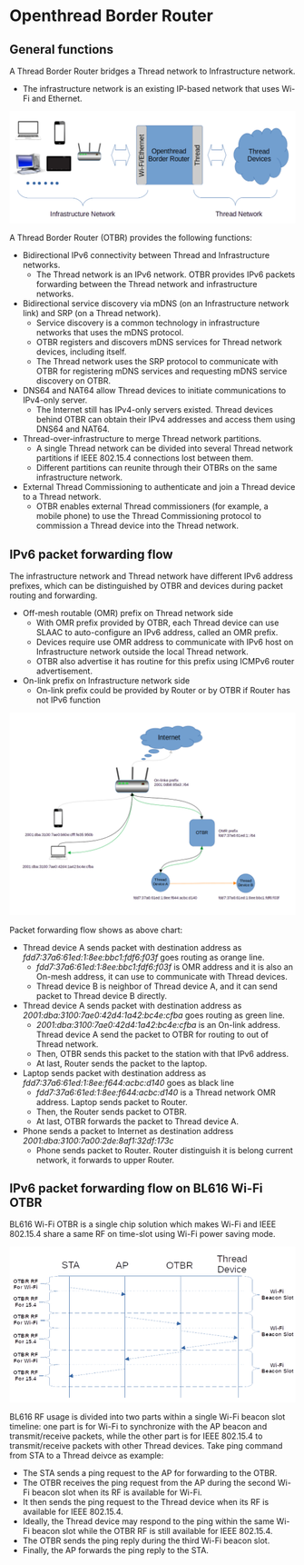 # Openthread Border Router

## General functions

A Thread Border Router bridges a Thread network to Infrastructure network. 

- The infrastructure network is an existing IP-based network that uses Wi-Fi and Ethernet.

<img src="./charts/otbr-arch.png" alt="otbr-arch" style="zoom:67%;" />

A Thread Border Router (OTBR) provides the following functions:

- Bidirectional IPv6 connectivity between Thread and Infrastructure networks.
  - The Thread network is an IPv6 network. OTBR provides IPv6 packets forwarding between the Thread network and infrastructure networks.
- Bidirectional service discovery via mDNS (on an Infrastructure network link) and SRP (on a Thread network).
  - Service discovery is a common technology in infrastructure networks that uses the mDNS protocol.
  - OTBR registers and discovers mDNS services for Thread network devices, including itself.
  - The Thread network uses the SRP protocol to communicate with OTBR for registering mDNS services and requesting mDNS service discovery on OTBR.
- DNS64 and NAT64 allow Thread devices to initiate communications to IPv4-only server.
  - The Internet still has IPv4-only servers existed. Thread devices behind OTBR can obtain their IPv4 addresses and access them using DNS64 and NAT64.
- Thread-over-infrastructure to merge Thread network partitions.
  - A single Thread network can be divided into several Thread network partitions if IEEE 802.15.4 connections lost between them.
  - Different partitions can reunite through their OTBRs on the same infrastructure network.
- External Thread Commissioning to authenticate and join a Thread device to a Thread network.
  - OTBR enables external Thread commissioners (for example, a mobile phone)  to use the Thread Commissioning protocol to commission a Thread device into the Thread network.

## IPv6 packet forwarding flow

The infrastructure network and Thread network have different IPv6 address prefixes, which can be distinguished by OTBR and devices during packet routing and forwarding.

- Off-mesh routable (OMR) prefix on Thread network side
  - With OMR prefix provided by OTBR, each Thread device can use SLAAC to auto-configure an IPv6 address, called an OMR prefix.
  - Devices require use OMR address to communicate with IPv6 host on Infrastructure network outside the local Thread network.
  - OTBR also advertise it has routine for this prefix using ICMPv6 router advertisement.
- On-link prefix on Infrastructure network side
  - On-link prefix could be provided by Router or by OTBR if Router has not IPv6 function

![forwoarding_flow](./charts/forwoarding_flow.png)

Packet forwarding flow shows as above chart:

- Thread device A sends packet with destination address as *fdd7:37a6:61ed:1:8ee:bbc1:fdf6:f03f* goes routing as orange line.
  - *fdd7:37a6:61ed:1:8ee:bbc1:fdf6:f03f* is OMR address and it is also an On-mesh address, it can use to communicate with Thread devices.
  - Thread device B is neighbor of Thread device A, and it can send packet to Thread device B directly.
- Thread device A sends packet with destination address as *2001:dba:3100:7ae0:42d4:1a42:bc4e:cfba* goes routing as green line.
  - *2001:dba:3100:7ae0:42d4:1a42:bc4e:cfba* is an On-link address. Thread device A send the packet to OTBR for routing to out of Thread network.
  - Then, OTBR sends this packet to the station with that IPv6 address.
  - At last, Router sends the packet to the laptop.
- Laptop sends packet with destination address as *fdd7:37a6:61ed:1:8ee:f644:acbc:d140* goes as black line 
  - *fdd7:37a6:61ed:1:8ee:f644:acbc:d140* is a Thread network OMR address.  Laptop sends packet to Router.
  - Then, the Router sends packet to OTBR.
  - At last, OTBR forwards the packet to Thread device A.
- Phone sends a packet to Internet as destination address *2001:dba:3100:7a00:2de:8af1:32df:173c*
  - Phone sends packet to Router. Router distinguish it is belong current network, it forwards to upper Router. 

## IPv6 packet forwarding flow on BL616 Wi-Fi OTBR

BL616 Wi-Fi OTBR is a single chip solution which makes Wi-Fi and IEEE 802.15.4 share a same RF on time-slot using Wi-Fi power saving mode.

![forwoarding_flow_time](./charts/forwoarding_flow_time.png)

BL616 RF usage is divided into two parts within a single Wi-Fi beacon slot timeline: one part is for Wi-Fi to synchronize with the AP beacon and transmit/receive packets, while the other part is for IEEE 802.15.4 to transmit/receive packets with other Thread devices. Take ping command from STA to a Thread deivce as example:

- The STA sends a ping request to the AP for forwarding to the OTBR.
- The OTBR receives the ping request from the AP during the second Wi-Fi beacon slot when its RF is available for Wi-Fi.
- It then sends the ping request to the Thread device when its RF is available for IEEE 802.15.4.
- Ideally, the Thread device may respond to the ping within the same Wi-Fi beacon slot while the OTBR RF is still available for IEEE 802.15.4.
- The OTBR sends the ping reply during the third Wi-Fi beacon slot.
- Finally, the AP forwards the ping reply to the STA.

